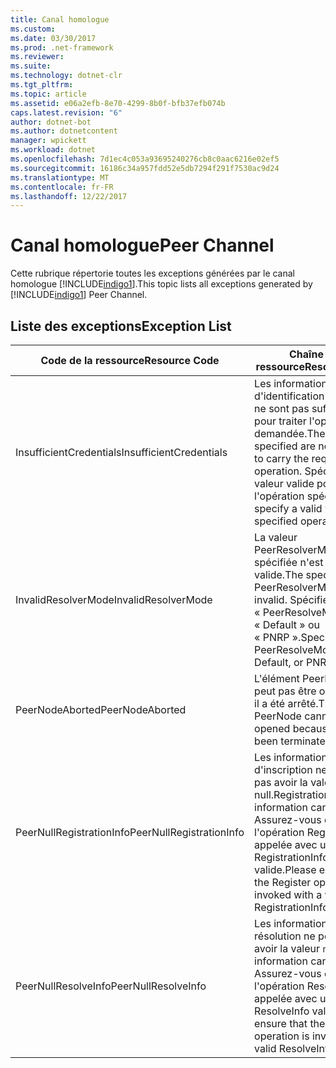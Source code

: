 ```yaml
---
title: Canal homologue
ms.custom: 
ms.date: 03/30/2017
ms.prod: .net-framework
ms.reviewer: 
ms.suite: 
ms.technology: dotnet-clr
ms.tgt_pltfrm: 
ms.topic: article
ms.assetid: e06a2efb-8e70-4299-8b0f-bfb37efb074b
caps.latest.revision: "6"
author: dotnet-bot
ms.author: dotnetcontent
manager: wpickett
ms.workload: dotnet
ms.openlocfilehash: 7d1ec4c053a93695240276cb8c0aac6216e02ef5
ms.sourcegitcommit: 16186c34a957fdd52e5db7294f291f7530ac9d24
ms.translationtype: MT
ms.contentlocale: fr-FR
ms.lasthandoff: 12/22/2017
---
```

# <a name="peer-channel"></a><span data-ttu-id="7b2a3-102">Canal homologue</span><span class="sxs-lookup"><span data-stu-id="7b2a3-102">Peer Channel</span></span>
<span data-ttu-id="7b2a3-103">Cette rubrique répertorie toutes les exceptions générées par le canal homologue [!INCLUDE[indigo1](../../../../../includes/indigo1-md.md)].</span><span class="sxs-lookup"><span data-stu-id="7b2a3-103">This topic lists all exceptions generated by [!INCLUDE[indigo1](../../../../../includes/indigo1-md.md)] Peer Channel.</span></span>  
  
## <a name="exception-list"></a><span data-ttu-id="7b2a3-104">Liste des exceptions</span><span class="sxs-lookup"><span data-stu-id="7b2a3-104">Exception List</span></span>  
  
|<span data-ttu-id="7b2a3-105">Code de la ressource</span><span class="sxs-lookup"><span data-stu-id="7b2a3-105">Resource Code</span></span>|<span data-ttu-id="7b2a3-106">Chaîne de la ressource</span><span class="sxs-lookup"><span data-stu-id="7b2a3-106">Resource String</span></span>|  
|-------------------|---------------------|  
|<span data-ttu-id="7b2a3-107">InsufficientCredentials</span><span class="sxs-lookup"><span data-stu-id="7b2a3-107">InsufficientCredentials</span></span>|<span data-ttu-id="7b2a3-108">Les informations d'identification spécifiées ne sont pas suffisantes pour traiter l'opération demandée.</span><span class="sxs-lookup"><span data-stu-id="7b2a3-108">The credentials specified are not sufficient to carry the requested operation.</span></span> <span data-ttu-id="7b2a3-109">Spécifiez une valeur valide pour l'opération spécifiée.</span><span class="sxs-lookup"><span data-stu-id="7b2a3-109">Please specify a valid value for the specified operation</span></span>|  
|<span data-ttu-id="7b2a3-110">InvalidResolverMode</span><span class="sxs-lookup"><span data-stu-id="7b2a3-110">InvalidResolverMode</span></span>|<span data-ttu-id="7b2a3-111">La valeur PeerResolverMode spécifiée n'est pas valide.</span><span class="sxs-lookup"><span data-stu-id="7b2a3-111">The specified PeerResolverMode value is invalid.</span></span> <span data-ttu-id="7b2a3-112">Spécifiez « PeerResolveMode.Auto », « Default » ou « PNRP ».</span><span class="sxs-lookup"><span data-stu-id="7b2a3-112">Specify either PeerResolveMode.Auto, Default, or PNRP.</span></span>|  
|<span data-ttu-id="7b2a3-113">PeerNodeAborted</span><span class="sxs-lookup"><span data-stu-id="7b2a3-113">PeerNodeAborted</span></span>|<span data-ttu-id="7b2a3-114">L'élément PeerNode ne peut pas être ouvert parce il a été arrêté.</span><span class="sxs-lookup"><span data-stu-id="7b2a3-114">The PeerNode cannot be opened because it has been terminated.</span></span>|  
|<span data-ttu-id="7b2a3-115">PeerNullRegistrationInfo</span><span class="sxs-lookup"><span data-stu-id="7b2a3-115">PeerNullRegistrationInfo</span></span>|<span data-ttu-id="7b2a3-116">Les informations d'inscription ne peuvent pas avoir la valeur null.</span><span class="sxs-lookup"><span data-stu-id="7b2a3-116">Registration information cannot be null.</span></span> <span data-ttu-id="7b2a3-117">Assurez-vous que l'opération Register est appelée avec un objet RegistrationInfo valide.</span><span class="sxs-lookup"><span data-stu-id="7b2a3-117">Please ensure that the Register operation is invoked with a valid RegistrationInfo object.</span></span>|  
|<span data-ttu-id="7b2a3-118">PeerNullResolveInfo</span><span class="sxs-lookup"><span data-stu-id="7b2a3-118">PeerNullResolveInfo</span></span>|<span data-ttu-id="7b2a3-119">Les informations de résolution ne peuvent pas avoir la valeur `null`.</span><span class="sxs-lookup"><span data-stu-id="7b2a3-119">Resolve information cannot be `null`.</span></span> <span data-ttu-id="7b2a3-120">Assurez-vous que l'opération Resolve est appelée avec un objet ResolveInfo valide.</span><span class="sxs-lookup"><span data-stu-id="7b2a3-120">Please ensure that the Resolve operation is invoked with a valid ResolveInfo object.</span></span>|
